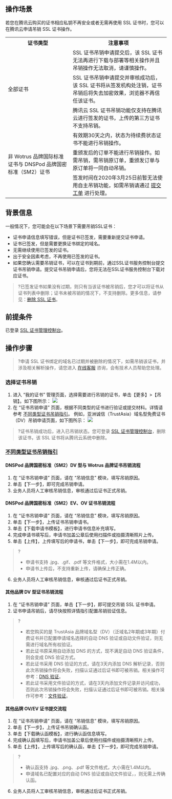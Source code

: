 ﻿## 操作场景
若您在腾讯云购买的证书相应私钥不再安全或者无需再使用 SSL 证书时，您可以在腾讯云申请吊销 SSL 证书操作。

<table>
<tr>
<th>证书类型</th>
<th>注意事项</th>
</tr>
<tr>
<td rowspan="3">全部证书</td>
<td>SSL 证书吊销申请提交后，该 SSL 证书无法再进行下载与部署等相关操作并且吊销操作无法取消，请谨慎操作。</td>
</tr>
<tr><td>SSL 证书吊销申请提交并审核成功后，该 SSL 证书将从签发机构处注销，证书吊销后将失去加密效果，浏览器不再信任该证书。</td></tr>
</tr>
<tr><td>腾讯云 SSL 证书吊销功能仅支持在腾讯云进行签发的证书，上传的第三方证书不支持吊销。</td></tr>
<tr><td rowspan="3">非 Wotrus 品牌国际标准证书与 DNSPod 品牌国密标准（SM2）证书</td><td>有效期30天之内，状态为待续费状态证书不能进行吊销操作。</td></tr>
<tr><td>重颁发后的订单不能进行吊销操作。如需吊销，需吊销原订单，重颁发订单与原订单将一同自动吊销。</td></tr>
<tr><td>签发时间在2020年3月25日前暂无法使用自主吊销功能，如需吊销请通过 <a href="https://console.cloud.tencent.com/workorder/category">提交工单</a> 进行处理。</td></tr>
</table>

## 背景信息
一般情况下，您可能会在以下场景下需要吊销SSL证书：
- 证书申请信息填写错误，但是证书已签发，需要重新提交证书申请。
- 证书已签发，但是需要更换证书绑定的域名。
- 无需继续使用已签发的证书。
- 出于安全因素考虑，不再使用已签发的证书。
- 如果您确认需要吊销证书，可以在证书到期前，通过SSL证书服务控制台提交证书吊销申请。提交证书吊销申请后，您将无法在SSL证书服务控制台下载对应证书。

>?已签发证书如果没有过期，则只有当该证书被吊销后，您才可以将证书从证书列表中删除；证书未被吊销的情况下，不支持删除。更多信息，请参见：[删除 SSL 证书](链接)。

## 前提条件
已登录 [SSL 证书管理控制台](https://console.cloud.tencent.com/ssl)。

## 操作步骤
>?申请 SSL 证书绑定的域名已过期并被删除的情况下，如需吊销该证书，并涉及相关解析操作，请您进入 [在线客服](https://cloud.tencent.com/online-service?from=ticket-transform) 咨询，会有技术人员帮助您处理。
>
### 选择证书吊销
1. 进入 “我的证书” 管理页面，选择需要进行吊销的证书，单击【更多】>【吊销】。如下图所示：
![](https://main.qcloudimg.com/raw/ad626d36e72cfa9834765ce63b9480b6.png)
2. 在 “证书吊销申请” 页面，根据不同类型的证书进行验证或提交材料。详情请参考 [不同类型证书吊销指引](#certificate)。
    例如，亚洲诚信（TrustAsia）域名型免费证书（DV）吊销申请页面，如下图所示：
![](https://main.qcloudimg.com/raw/1f97c435d98c2d14b01764d5b4a8a8e7.png)

>?证书吊销成功后，进入已吊销状态。您可登录 [SSL 证书管理控制台](https://console.cloud.tencent.com/ssl)，删除该证书，该 SSL 证书将从腾讯云系统中删除。


### [不同类型证书吊销指引](id:certificate)
#### DNSPod 品牌国密标准（SM2）DV 型与 Wotrus 品牌证书吊销流程
1. 在 “证书吊销申请” 页面，请在 “吊销信息” 模块，填写吊销原因。
2. 单击【下一步】，即可完成吊销申请。
3. 业务人员将人工审核吊销信息，审核通过后证书正式吊销。

#### DNSPod 品牌国密标准（SM2）EV、OV 证书吊销流程
1. 在 “证书吊销申请” 页面，请在 “吊销信息” 模块，填写吊销原因。
2. 单击【下一步】，上传证书吊销申请书。
3. 单击【下载申请书模板】，进行申请书信息补充填写。
4. 完成申请书填写后，申请书加盖公章后使用扫描件或拍摄清晰照片上传。
5. 单击【上传】，上传填写后的申请书，单击【下一步】，即可完成吊销申请。
>?
>- 申请书支持 .jpg、.gif、.pdf 等文件格式，大小需在1.4M以内。
>- 申请书上传后，不支持重新上传，请确保上传正确。
6. 业务人员将人工审核吊销信息，审核通过后证书正式吊销。


#### 其他品牌 DV 型证书吊销流程
1. 在 “证书吊销申请” 页面，单击【下一步】，即可提交吊销 SSL 证书申请。
2. 证书申请吊销后，请尽快按照详情指引配置吊销验证信息。
>?
>-  若您购买的是 TrustAsia 品牌域名型（DV）（泛域名2年期或3年期）付费证书并已配置申请域名选择的自动 DNS 验证或自动文件验证，则无需进行域名所有权验证。
>- 若此证书原采用自动添加 DNS 的方式，现不满足自动 DNS 验证条件，则会变成 DNS 验证方式。
>- 若此证书采用 DNS 验证的方式，请在3天内添加 DNS 解析记录，否则此次吊销操作将会失败，扫描认证通过后证书即可被吊销。相关操作可参考：[DNS 验证](https://cloud.tencent.com/document/product/400/54500)。
>- 若此证书采用文件验证的方式，请在3天内添加文件记录并访问成功，否则此次吊销操作将会失败，扫描认证通过后证书即可被吊销。相关操作可参考：[文件验证](https://cloud.tencent.com/document/product/400/54501)。


#### 其他品牌 OV/EV 证书提交流程
1. 在 “证书吊销申请” 页面，请在 “吊销信息” 模块，填写吊销原因。
2. 单击【下一步】，上传证书吊销确认函。
3. 单击【下载确认函模板】，进行确认函信息填写。
4. 完成确认函填写后，申请书加盖公章后使用扫描件或拍摄清晰照片上传。
5. 单击【上传】，上传填写后的确认函，单击【下一步】，即可完成吊销申请。
>?
>- 确认函支持 .jpg、.png、.pdf 等文件格式，大小需在1.4M以内。
>- 申请域名已配置对应的自动 DNS 验证或自动文件验证，，则无需上传确认函。
6. 业务人员将人工审核吊销信息，审核通过后证书正式吊销。
